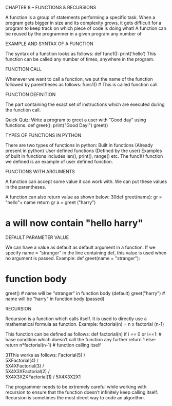 CHAPTER 8 – FUNCTIONS & RECURSIONS

A function is a group of statements performing a specific task.
When a program gets bigger in size and its complexity grows, it gets difficult for a
program to keep track on which piece of code is doing what!
A function can be reused by the programmer in a given program any number of

EXAMPLE AND SYNTAX OF A FUNCTION

The syntax of a function looks as follows:
def func1():
print('hello')
This function can be called any number of times, anywhere in the program.

FUNCTION CALL

Whenever we want to call a function, we put the name of the function followed by
parentheses as follows:
func1() # This is called function call.

FUNCTION DEFINITION

The part containing the exact set of instructions which are executed during the function
call.

Quick Quiz: Write a program to greet a user with “Good day” using functions.
def greet():
    print("Good Day!")
greet()

TYPES OF FUNCTIONS IN PYTHON

There are two types of functions in python:
Built in functions (Already present in python)
User defined functions (Defined by the user)
Examples of built in functions includes len(), print(), range() etc.
The func1() function we defined is an example of user defined function.

FUNCTIONS WITH ARGUMENTS

A function can accept some value it can work with. We can put these values in the
parentheses.

A function can also return value as shown below:
30def greet(name):
gr = "hello"+ name
return gr
a = greet ("harry")
# a will now contain "hello harry"

DEFAULT PARAMETER VALUE

We can have a value as default as default argument in a function.
If we specify name = “stranger” in the line containing def, this value is used when no
argument is passed.
Example:
def greet(name = "stranger"):
# function body

greet() # name will be "stranger" in function body (default)
greet("harry") # name will be "harry" in function body (passed)

RECURSION

Recursion is a function which calls itself.
It is used to directly use a mathematical formula as function.
Example:
factorial(n) = n x factorial (n-1)

This function can be defined as follows:
def factorial(n)
if i == 0 or i==1: # base condition which doesn’t call the function
any further
return 1
else:
return n*factorial(n-1) # function calling itself

31This works as follows:
Factorial(5)
 /    \
5XFactorial(4)
   /    \
5X4XFactorial(3)
     /     \
5X4X3XFactorial(2)
       /    \
5X4X3X2XFactorial(1)
         /
5X4X3X2X1

The programmer needs to be extremely careful while working with recursion to ensure
that the function doesn’t infinitely keep calling itself. Recursion is sometimes the most
direct way to code an algorithm.